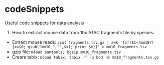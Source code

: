 # codeSnippets
Useful code snippets for data analysis

1. How to extract mouse data from 10x ATAC fragments file by species:<br />
- Extract mouse reads: ```zcat fragments.tsv.gz | awk '{if($1~/mm10/) {x=$0; gsub("mm10_","",$x); print $x}}' > mm10_fragments.tsv``` <br/>
- gzip file: ```mload samtools; bgzip mm10_fragments.tsv``` <br/>
- Creare tabix: ```mload tabix; tabix -f -p bed -0 mm10_fragments.tsv.gz``` <br/>
